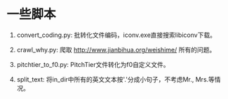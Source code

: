 # 一些脚本

1. convert_coding.py: 批转化文件编码，iconv.exe直接搜索libiconv下载。

2. crawl_why.py: 爬取 http://www.jianbihua.org/weishime/ 所有的问题。

3. pitchtier_to_f0.py: PitchTier文件转化为f0自定义文件。

4. split_text: 将in_dir中所有的英文文本按'.'分成小句子，不考虑Mr., Mrs.等情况。
